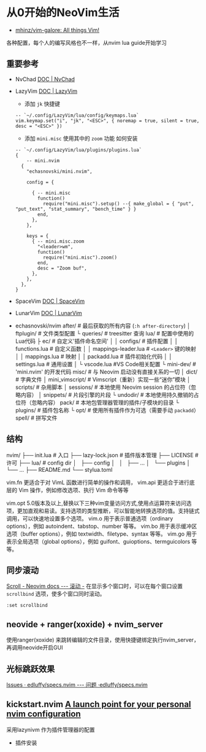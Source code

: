 # 从0开始的NeoVim生活
- [mhinz/vim-galore: All things Vim!](https://github.com/mhinz/vim-galore#buffers-windows-tabs)

各种配置，每个人的编写风格也不一样，从nvim lua guide开始学习

<!---->

## 重要参考
- NvChad
  [DOC | NvChad](https://nvchad.com/)

- LazyVim
  [DOC | LazyVim](https://www.lazyvim.org/)
  - 添加 `jk` 快捷键
  ```
  -- `~/.config/LazyVim/lua/config/keymaps.lua`
  vim.keymap.set("i", "jk", "<ESC>", { noremap = true, silent = true, desc = "<ESC>" })
  ```
  - 添加 `mini.misc` 使用其中的 `zoom` 功能
  如何安装
  ```
  -- `~/.config/LazyVim/lua/plugins/plugins.lua`
  {
      -- mini.nvim
    {
      "echasnovski/mini.nvim",

      config = {

        { -- mini.misc
          function()
            require("mini.misc").setup() --{ make_global = { "put", "put_text", "stat_summary", "bench_time" } }
          end,
        },
      },

      keys = {
        { -- mini.misc.zoom
          "<leader>wm",
          function()
            require("mini.misc").zoom()
          end,
          desc = "Zoom buf",
        },
      },
    },
  }
  ```

- SpaceVim
  [DOC | SpaceVim](https://spacevim.org/)

- LunarVim
  [DOC | LunarVim](https://www.lunarvim.org/)


-  echasnovski/nvim
  after/                       # 最后获取的所有内容 (`:h after-directory`)
   │ ftplugin/                 # 文件类型配置
   └ queries/                  # treesitter 查询
   lua/                        # 配置中使用的Lua代码
   ├ ec/                       # 自定义'插件命名空间'
   │ │ configs/                # 插件配置
   │ │ functions.lua           # 自定义函数
   │ │ mappings-leader.lua     # `<Leader>` 键的映射
   │ │ mappings.lua            # 映射
   │ │ packadd.lua             # 插件初始化代码
   │ │ settings.lua            # 通用设置
   │ └ vscode.lua              #VS Code相关配置
   └ mini-dev/                 # 'mini.nvim' 的开发代码
   misc/                       # 与 Neovim 启动没有直接关系的一切
   │ dict/                     # 字典文件
   │ mini_vimscript/           # Vimscript（重新）实现一些“迷你”模块
   │ scripts/                  # 杂用脚本
   │ sessions/                 # 本地使用 Neovim session 的占位符（忽略内容）
   │ snippets/                 # 片段引擎的片段
   └ undodir/                  # 本地使用持久撤销的占位符（忽略内容）
   pack/                       # 本地包管理器管理的插件/子模块的目录
   └ plugins/                  # 插件包名称
     └ opt/                    # 使用所有插件作为可选（需要手动 `packadd`）
   spell/                      # 拼写文件


## 结构
nvim/
├── init.lua # 入口
├── lazy-lock.json # 插件版本管理
├── LICENSE # 许可
├── lua/ # config dir
│   ├── config
│   │   ├── ...
│   └── plugins
│       └── ...
├── README.md
└── stylua.toml

vim.fn        更适合于对 VimL 函数进行简单的操作和调用，
vim.api       更适合于进行底层的 Vim 操作，例如修改选项、执行 Vim 命令等等

vim.opt       5.0版本及以上,替换以下三种vim变量访问方式,使用点运算符来访问选项，更加直观和易读。支持选项的类型推断，可以智能地转换选项的值。支持链式调用，可以快速地设置多个选项。
vim.o         用于表示普通选项（ordinary options），例如 autoindent、tabstop、number 等等。
vim.bo        用于表示缓冲区选项（buffer options），例如 textwidth、filetype、syntax 等等。
vim.go        用于表示全局选项（global options），例如 guifont、guioptions、termguicolors 等等。

## 同步滚动
[Scroll - Neovim docs --- 滚动 -](http://neovim.io/doc/user/scroll.html)
在显示多个窗口时，可以在每个窗口设置 `scrollbind` 选项，使多个窗口同时滚动。
````
:set scrollbind
````

## neovide + ranger(xoxide) + nvim_server
使用ranger(xoxide) 来跳转编辑的文件目录，使用快捷键绑定执行nvim_server，再调用neovide开启GUI

## 光标跳跃效果
[Issues · edluffy/specs.nvim --- 问题 ·edluffy/specs.nvim](https://github.com/edluffy/specs.nvim)

## kickstart.nvim [A launch point for your personal nvim configuration](https://github.com/nvim-lua/kickstart.nvim)
采用lazynivm 作为插件管理器的配置
- 插件安装
